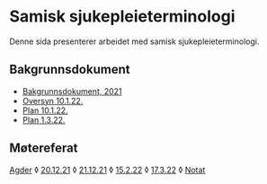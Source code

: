 # Samisk sjukepleieterminologi

Denne sida presenterer arbeidet med samisk sjukepleieterminologi.

## Bakgrunnsdokument

- [Bakgrunnsdokument, 2021](Bakgrunnsdokument.md)
- [Oversyn 10.1.22.](Oversyn_220110.md)
- [Plan 10.1.22.](Plan_220110.md)
- [Plan 1.3.22.](Plan_220301.md)

## Møtereferat

[Agder](meetings/diskusjon_agder.md)
◊ [20.12.21](meetings/moete.211220.md)
◊ [21.12.21](meetings/moete.211221.md)
◊ [15.2.22](meetings/diskusjon220215.md)
◊ [17.3.22](meetings/moete.220317.md)
◊ [Notat](meetings/notat_møte.md)

